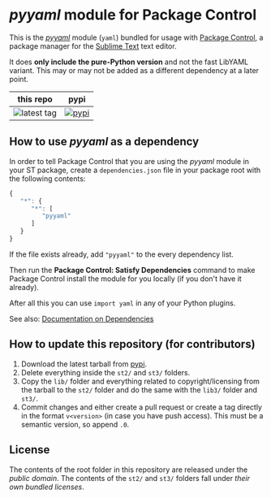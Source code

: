 # *pyyaml* module for Package Control

This is the *[pyyaml][]* module (`yaml`)
bundled for usage with [Package Control][],
a package manager
for the [Sublime Text][] text editor.

It does **only include the pure-Python version**
and not the fast LibYAML variant.
This may or may not
be added as a different dependency
at a later point.


this repo | pypi 
---- | ----
![latest tag](https://img.shields.io/github/tag/packagecontrol/pyyaml.svg) | [![pypi](https://pypip.in/version/pyyaml/badge.svg)][pypi]


## How to use *pyyaml* as a dependency

In order to tell Package Control
that you are using the *pyyaml* module
in your ST package,
create a `dependencies.json` file
in your package root
with the following contents:

```js
{
   "*": {
      "*": [
         "pyyaml"
      ]
   }
}
```

If the file exists already,
add `"pyyaml"` to the every dependency list.

Then run the **Package Control: Satisfy Dependencies** command
to make Package Control
install the module for you locally
(if you don't have it already).

After all this
you can use `import yaml`
in any of your Python plugins.

See also:
[Documentation on Dependencies](https://packagecontrol.io/docs/dependencies)


## How to update this repository (for contributors)

1. Download the latest tarball
   from [pypi][].
2. Delete everything inside the `st2/` and `st3/` folders.
3. Copy the `lib/` folder
   and everything related to copyright/licensing
   from the tarball
   to the `st2/` folder
   and do the same
   with the `lib3/` folder
   and `st3/`.
4. Commit changes
   and either create a pull request
   or create a tag directly
   in the format `v<version>`
   (in case you have push access).
   This must be a semantic version,
   so append `.0`.


## License

The contents of the root folder
in this repository
are released
under the *public domain*.
The contents of the `st2/` and `st3/` folders
fall under *their own bundled licenses*.


[pyyaml]: http://pyyaml.org/wiki/PyYAML
[Package Control]: http://packagecontrol.io/
[Sublime Text]: http://sublimetext.com/
[pypi]: https://pypi.python.org/pypi/pyyaml
